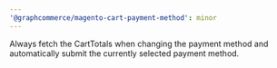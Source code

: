 ```yaml
---
'@graphcommerce/magento-cart-payment-method': minor
---
```


Always fetch the CartTotals when changing the payment method and automatically submit the currently selected payment method.
